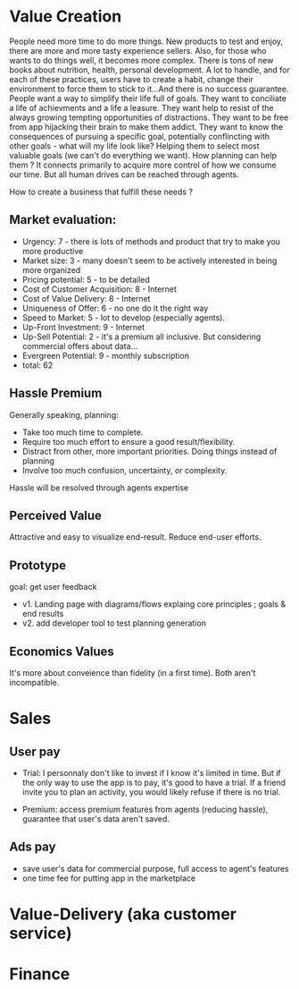 # Value Creation

People need more time to do more things. New products to test and enjoy, there are more and more tasty experience sellers.
Also, for those who wants to do things well, it becomes more complex. There is tons of new books about nutrition, health, personal development. A lot to handle, and for each of these practices, users have to create a habit, change their environment to force them to stick to it...And there is no success guarantee.
People want a way to simplify their life full of goals. They want to conciliate a life of achievments and a life a leasure. They want help to resist of the always growing tempting opportunities of distractions. They want to be free from app hijacking their brain to make them addict.
They want to know the consequences of pursuing a specific goal, potentially conflincting with other goals - what will my life look like? Helping them to select most valuable goals (we can't do everything we want).
How planning can help them ?
It connects primarily to acquire more control of how we consume our time. But all human drives can be reached through agents.

How to create a business that fulfill these needs ?

## Market evaluation:

- Urgency: 7 - there is lots of methods and product that try to make you more productive
- Market size: 3 - many doesn't seem to be actively interested in being more organized
- Pricing potential: 5 - to be detailed
- Cost of Customer Acquisition: 8 - Internet
- Cost of Value Delivery: 8 - Internet
- Uniqueness of Offer: 6 - no one do it the right way
- Speed to Market: 5 - lot to develop (especially agents).
- Up-Front Investment: 9 - Internet
- Up-Sell Potential: 2 - it's a premium all inclusive. But considering commercial offers about data...
- Evergreen Potential: 9 - monthly subscription
- total: 62

## Hassle Premium

Generally speaking, planning:

- Take too much time to complete.
- Require too much effort to ensure a good result/flexibility.
- Distract from other, more important priorities. Doing things instead of planning
- Involve too much confusion, uncertainty, or complexity.

Hassle will be resolved through agents expertise

## Perceived Value

Attractive and easy to visualize end-result.
Reduce end-user efforts.

## Prototype

goal: get user feedback

- v1. Landing page with diagrams/flows explaing core principles ; goals & end results
- v2. add developer tool to test planning generation

## Economics Values

It's more about conveience than fidelity (in a first time). Both aren't incompatible.

# Sales

## User pay

- Trial: I personnaly don't like to invest if I know it's limited in time. But if the only way to use the app is to pay, it's good to have a trial. If a friend invite you to plan an activity, you would likely refuse if there is no trial.

- Premium: access premium features from agents (reducing hassle), guarantee that user's data aren't saved.

## Ads pay

- save user's data for commercial purpose, full access to agent's features
- one time fee for putting app in the marketplace

# Value-Delivery (aka customer service)

# Finance
